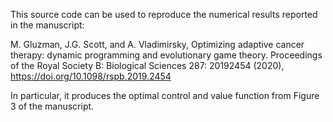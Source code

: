 This source code can be used to reproduce the numerical results reported in the manuscript:

M. Gluzman, J.G. Scott, and A. Vladimirsky,  Optimizing adaptive cancer therapy: dynamic programming and evolutionary game theory.
Proceedings of the Royal Society B: Biological Sciences 287: 20192454 (2020), https://doi.org/10.1098/rspb.2019.2454

In particular, it produces the optimal control and value function from Figure 3 of the manuscript.